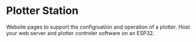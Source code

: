# Plotter Station

Website pages to support the configruation and operation of a plotter.
Host your web server and plotter controler software on an ESP32.

